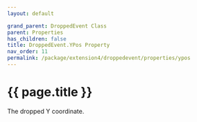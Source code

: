 ```yaml
---
layout: default

grand_parent: DroppedEvent Class
parent: Properties
has_children: false
title: DroppedEvent.YPos Property
nav_order: 11
permalink: /package/extension4/droppedevent/properties/ypos
---
```

# {{ page.title }}

The dropped Y coordinate.